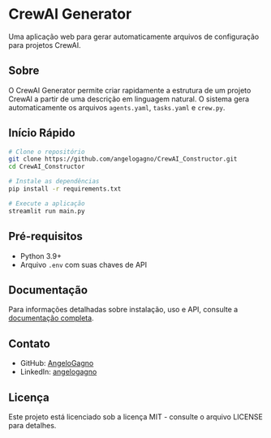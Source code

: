 # CrewAI Generator

Uma aplicação web para gerar automaticamente arquivos de configuração para projetos CrewAI.

## Sobre

O CrewAI Generator permite criar rapidamente a estrutura de um projeto CrewAI a partir de uma descrição em linguagem natural. O sistema gera automaticamente os arquivos `agents.yaml`, `tasks.yaml` e `crew.py`.

## Início Rápido

```bash
# Clone o repositório
git clone https://github.com/angelogagno/CrewAI_Constructor.git
cd CrewAI_Constructor

# Instale as dependências
pip install -r requirements.txt

# Execute a aplicação
streamlit run main.py
```

## Pré-requisitos

- Python 3.9+
- Arquivo `.env` com suas chaves de API

## Documentação

Para informações detalhadas sobre instalação, uso e API, consulte a [documentação completa](https://angelogagno.github.io/CrewAI_Constructor/).

## Contato

- GitHub: [AngeloGagno](https://github.com/AngeloGagno)
- LinkedIn: [angelogagno](https://www.linkedin.com/in/angelogagno)

## Licença

Este projeto está licenciado sob a licença MIT - consulte o arquivo LICENSE para detalhes.